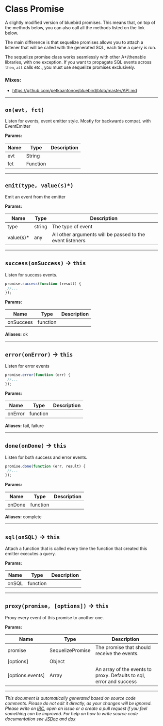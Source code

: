 # Class Promise
A slightly modified version of bluebird promises. This means that, on top of the methods below, you can also call all the methods listed on the link below.

The main difference is that sequelize promises allows you to attach a listener that will be called with the generated SQL, each time a query is run.

The sequelize promise class works seamlessly with other A+/thenable libraries, with one exception.
If you want to propagate SQL events across `then`, `all` calls etc., you must use sequelize promises exclusively.

### Mixes:
* https://github.com/petkaantonov/bluebird/blob/master/API.md

***

## `on(evt, fct)`
Listen for events, event emitter style. Mostly for backwards compat. with EventEmitter


**Params:**

| Name | Type | Description |
| ---- | ---- | ----------- |
| evt | String |  |
| fct | Function |  |


***

## `emit(type, value(s)*)`
Emit an event from the emitter

**Params:**

| Name | Type | Description |
| ---- | ---- | ----------- |
| type | string | The type of event |
| value(s)* | any | All other arguments will be passed to the event listeners |


***

## `success(onSuccess)` -> `this`
Listen for success events.

```js
promise.success(function (result) {
 //...
});
```


**Params:**

| Name | Type | Description |
| ---- | ---- | ----------- |
| onSuccess | function |  |

__Aliases:__ ok

***

## `error(onError)` -> `this`
Listen for error events

```js
promise.error(function (err) {
 //...
});
```


**Params:**

| Name | Type | Description |
| ---- | ---- | ----------- |
| onError | function |  |

__Aliases:__ fail, failure

***

## `done(onDone)` -> `this`
Listen for both success and error events.

```js
promise.done(function (err, result) {
 //...
});
```


**Params:**

| Name | Type | Description |
| ---- | ---- | ----------- |
| onDone | function |  |

__Aliases:__ complete

***

## `sql(onSQL)` -> `this`
Attach a function that is called every time the function that created this emitter executes a query.

**Params:**

| Name | Type | Description |
| ---- | ---- | ----------- |
| onSQL | function |  |


***

## `proxy(promise, [options])` -> `this`
Proxy every event of this promise to another one.


**Params:**

| Name | Type | Description |
| ---- | ---- | ----------- |
| promise | SequelizePromise | The promise that should receive the events. |
| [options] | Object |  |
| [options.events] | Array | An array of the events to proxy. Defaults to sql, error and success |


***

_This document is automatically generated based on source code comments. Please do not edit it directly, as your changes will be ignored. Please write on <a href="irc://irc.freenode.net/#sequelizejs">IRC</a>, open an issue or a create a pull request if you feel something can be improved. For help on how to write source code documentation see [JSDoc](http://usejsdoc.org) and [dox](https://github.com/tj/dox)_